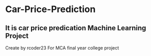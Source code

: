 # Car-Price-Prediction

## It is car price predication Machine Learning Project 

Create by rcoder23
For MCA final year college project
